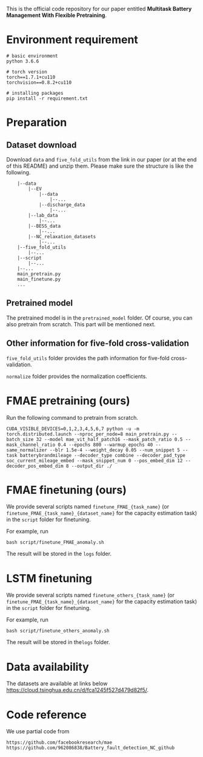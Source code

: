 This is the official code repository for our paper entitled **Multitask Battery Management With Flexible Pretraining**.

# Environment requirement
```
# basic environment
python 3.6.6

# torch version
torch==1.7.1+cu110
torchvision==0.8.2+cu110

# installing packages
pip install -r requirement.txt
```
# Preparation
## Dataset download
Download `data` and `five_fold_utils` from the link in our paper (or at the end of this README) and unzip them. 
Please make sure the structure is like the following. 


```
    |--data
    	|--EV
            |--data
                |--...
            |--discharge_data
                |--...
        |--lab_data
            |--...
        |--BESS_data
            |--...
        |--NC_relaxation_datasets
        	|--...
    |--five_fold_utils
    	|--...
    |--script
    	|--...
    |--...
    main_pretrain.py
    main_finetune.py
    ...
```

## Pretrained model

The pretrained model is in the `pretrained_model` folder. Of course, you can also pretrain from scratch. This part will be mentioned next.

## Other information for five-fold cross-validation

`five_fold_utils` folder provides the path information for five-fold cross-validation.

`normalize` folder provides the normalization coefficients.


# FMAE pretraining (ours)

Run the following command to pretrain from scratch. 

```
CUDA_VISIBLE_DEVICES=0,1,2,3,4,5,6,7 python -u -m torch.distributed.launch --nproc_per_node=8 main_pretrain.py --batch_size 32 --model mae_vit_half_patch16 --mask_patch_ratio 0.5 --mask_channel_ratio 0.4 --epochs 800 --warmup_epochs 40 --same_normalizer --blr 1.5e-4 --weight_decay 0.05 --num_snippet 5 --task batterybrandmileage --decoder_type combine --decoder_pad_type soc_current_mileage_embed --mask_snippet_num 0 --pos_embed_dim 12 --decoder_pos_embed_dim 8 --output_dir ./
```

# FMAE finetuning (ours)

We provide several scripts named `finetune_FMAE_{task_name}` (or `finetune_FMAE_{task_name}_{dataset_name}` for the capacity estimation task) in the `script` folder for finetuning.

For example, run

```
bash script/finetune_FMAE_anomaly.sh
```

The result will be stored in the `logs` folder.

# LSTM finetuning

We provide several scripts named `finetune_others_{task_name}` (or `finetune_FMAE_{task_name}_{dataset_name}` for the capacity estimation task) in the `script` folder for finetuning.

For example, run

```
bash script/finetune_others_anomaly.sh
```

The result will be stored in the`logs` folder.

# Data availability
The datasets are available at links below https://cloud.tsinghua.edu.cn/d/fca1245f527d479d82f5/.

# Code reference
We use partial code from 
```
https://github.com/facebookresearch/mae
https://github.com/962086838/Battery_fault_detection_NC_github
```
